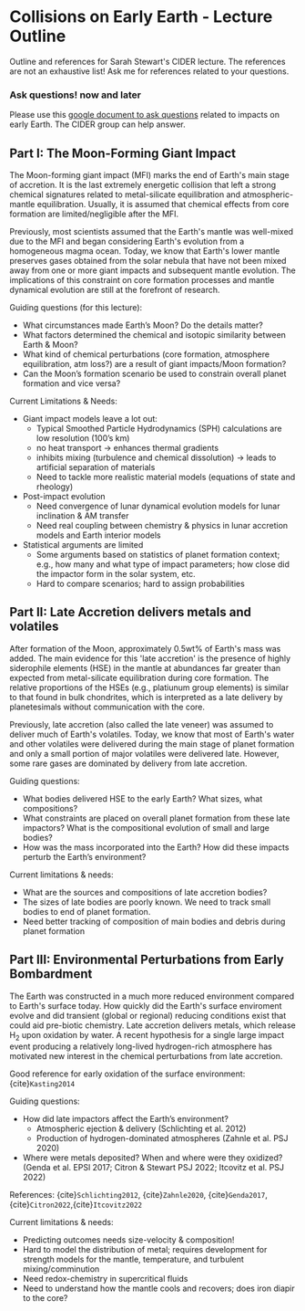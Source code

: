 # Collisions on Early Earth - Lecture Outline

Outline and references for Sarah Stewart's CIDER lecture. The
references are not an exhaustive list! Ask me for references related
to your questions.

### Ask questions! now and later

Please use this <a href="https://docs.google.com/document/d/12xMdyZLr_zDUPdABIcId-6tcAGIu0qJZ-V1VDw1Plfg/edit?usp=sharing">google document to ask questions</a> related to impacts on
early Earth. The CIDER group can help answer.


## Part I: The Moon-Forming Giant Impact

The Moon-forming giant impact (MFI) marks the end of Earth's main stage of
accretion. It is the last extremely energetic collision that left
a strong chemical signatures related to metal-silicate equilibration
and atmospheric-mantle equilibration. Usually, it is assumed that
chemical effects from core formation are limited/negligible after the
MFI.

Previously, most scientists assumed that the Earth's mantle was
well-mixed due to the MFI and began considering Earth's
evolution from a homogeneous magma ocean. Today, we know that Earth's lower
mantle preserves gases obtained from the solar nebula that have not
been mixed away from one or more giant impacts and subsequent mantle
evolution. The implications of this constraint on core formation
processes and mantle dynamical evolution are still at the forefront of research.

Guiding questions (for this lecture):<br>
<ul>
	<li>What circumstances made Earth’s Moon? Do the details matter?</li>
	<li>What factors determined the chemical and isotopic similarity
	between Earth & Moon?</li>
	<li>What kind of chemical perturbations (core formation,
	atmosphere equilibration, atm loss?) are a result of giant
	impacts/Moon formation?</li>
	<li>Can the Moon’s formation scenario be used to constrain overall planet formation and vice versa?</li>
	</ul>

Current Limitations & Needs:<br>
<ul>
	<li>Giant impact models leave a lot out:
	<ul>
		<li>Typical Smoothed Particle Hydrodynamics (SPH) calculations are low resolution (100’s km) </li>
		<li>no heat transport &rarr; enhances thermal gradients</li>
		<li>inhibits mixing (turbulence and chemical dissolution) &rarr;
		leads to artificial separation of materials</li>
		<li>Need to tackle more realistic material models (equations
		of state and rheology)
		</ul>
		</li>
	<li>Post-impact evolution
	<ul>
		<li>Need convergence of lunar dynamical evolution models for lunar inclination & AM transfer</li>
		<li>Need real coupling between chemistry & physics in lunar
		accretion models and Earth interior models</li>
		</ul>
		</li>
	<li>Statistical arguments are limited
	<ul>
		<li>Some arguments based on statistics of planet formation
		context; e.g., how many and what type of impact parameters;
		how close did the impactor form in the solar system, etc.</li>
		<li>Hard to compare scenarios; hard to assign
		probabilities</li>
		</ul>
		</li>
</ul>

## Part II: Late Accretion delivers metals and volatiles

After formation of the Moon, approximately 0.5wt% of Earth's mass was
added. The main evidence for this 'late accretion' is the presence of
highly siderophile elements (HSE) in the mantle at abundances far
greater than expected from metal-silicate equilibration during core
formation. The relative proportions of the HSEs (e.g., platiunum group
elements) is similar to that found in bulk chondrites, which is
interpreted as a late delivery by planetesimals without communication
with the core.

Previously, late accretion (also called the late veneer) was assumed
to deliver much of Earth's volatiles. Today, we know that most of
Earth's water and other volatiles were delivered during the main stage
of planet formation and only a small portion of major volatiles were
delivered late. However, some rare gases are dominated by delivery
from late accretion. 

Guiding questions:<br>
<ul>
	<li>What bodies delivered HSE to the early Earth? What sizes, what compositions?</li>
	<li>What constraints are placed on overall planet formation from
	these late impactors? What is the compositional evolution of small and large bodies?</li>
	<li>How was the mass incorporated into the Earth? How did these impacts perturb the Earth’s environment?</li>
	</ul>

Current limitations & needs:<br>
<ul>
	<li>What are the sources and compositions of late accretion bodies?</li>
	<li>The sizes of late bodies are poorly known. We need to track small bodies to end of planet formation.</li>
	<li>Need better tracking of composition of main bodies and debris
during planet formation</li>
</ul>

## Part III: Environmental Perturbations from Early Bombardment

The Earth was constructed in a much more reduced environment compared
to Earth's surface today. How quickly did the Earth's surface
enviroment evolve and did transient (global or regional) reducing
conditions exist that could aid pre-biotic chemistry. Late accretion
delivers metals, which release H<sub>2</sub> upon oxidation by
water. A recent hypothesis for a single large impact event producing a
relatively long-lived hydrogen-rich atmosphere has motivated new
interest in the chemical perturbations from late accretion.

Good reference for early oxidation of the surface environment: {cite}`Kasting2014`

Guiding questions:<br>
<ul>
<li>How did late impactors affect the Earth’s environment?
	<ul>
		<li>Atmospheric ejection & delivery (Schlichting et al. 2012)</li>
		<li>Production of hydrogen-dominated atmospheres (Zahnle et
		al. PSJ 2020)</li>
		</ul>
	</li>
	<li>Where were metals deposited? When and where were they oxidized?
	(Genda et al. EPSl 2017; Citron & Stewart PSJ 2022; Itcovitz et al. PSJ 2022)</li>
</ul>

References: {cite}`Schlichting2012`, {cite}`Zahnle2020`,
{cite}`Genda2017`, {cite}`Citron2022`,{cite}`Itcovitz2022`

Current limitations & needs:<br>
<ul>
	<li>Predicting outcomes needs size-velocity & composition!</li>
	<li>Hard to model the distribution of metal; requires development for strength models for the mantle, temperature, and turbulent mixing/comminution</li>
	<li>Need redox-chemistry in supercritical fluids</li>
	<li>Need to understand how the mantle cools and recovers; does
	iron diapir to the core?</li>
</ul>

